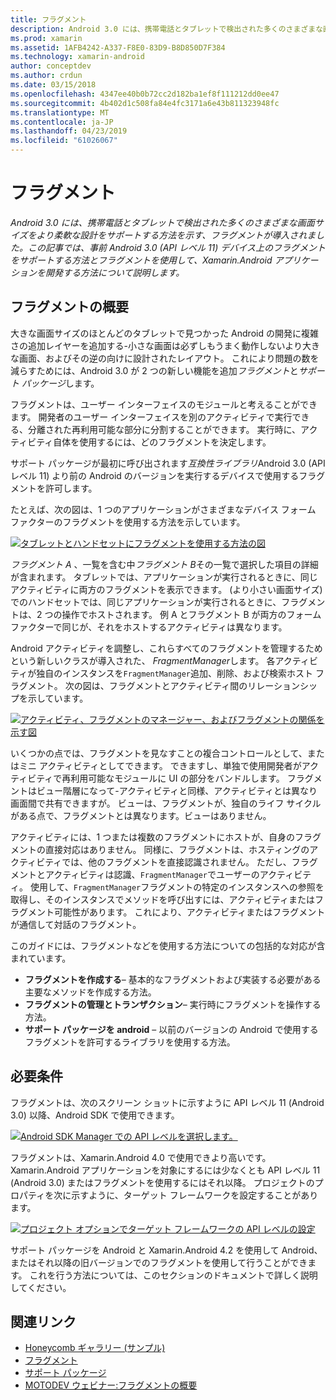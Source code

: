 ```yaml
---
title: フラグメント
description: Android 3.0 には、携帯電話とタブレットで検出された多くのさまざまな画面サイズをより柔軟な設計をサポートする方法を示す、フラグメントが導入されました。 この記事では、事前 Android 3.0 (API レベル 11) デバイス上のフラグメントをサポートする方法とフラグメントを使用して、Xamarin.Android アプリケーションを開発する方法について説明します。
ms.prod: xamarin
ms.assetid: 1AFB4242-A337-F8E0-83D9-B8D850D7F384
ms.technology: xamarin-android
author: conceptdev
ms.author: crdun
ms.date: 03/15/2018
ms.openlocfilehash: 4347ee40b0b72cc2d182ba1ef8f111212dd0ee47
ms.sourcegitcommit: 4b402d1c508fa84e4fc3171a6e43b811323948fc
ms.translationtype: MT
ms.contentlocale: ja-JP
ms.lasthandoff: 04/23/2019
ms.locfileid: "61026067"
---
```

# <a name="fragments"></a>フラグメント

_Android 3.0 には、携帯電話とタブレットで検出された多くのさまざまな画面サイズをより柔軟な設計をサポートする方法を示す、フラグメントが導入されました。この記事では、事前 Android 3.0 (API レベル 11) デバイス上のフラグメントをサポートする方法とフラグメントを使用して、Xamarin.Android アプリケーションを開発する方法について説明します。_

## <a name="fragments-overview"></a>フラグメントの概要

大きな画面サイズのほとんどのタブレットで見つかった Android の開発に複雑さの追加レイヤーを追加する-小さな画面は必ずしもうまく動作しないより大きな画面、およびその逆の向けに設計されたレイアウト。 これにより問題の数を減らすためには、Android 3.0 が 2 つの新しい機能を追加*フラグメント*と*サポート パッケージ*します。

フラグメントは、ユーザー インターフェイスのモジュールと考えることができます。 開発者のユーザー インターフェイスを別のアクティビティで実行できる、分離された再利用可能な部分に分割することができます。 実行時に、アクティビティ自体を使用するには、どのフラグメントを決定します。

サポート パッケージが最初に呼び出されます*互換性ライブラリ*Android 3.0 (API レベル 11) より前の Android のバージョンを実行するデバイスで使用するフラグメントを許可します。

たとえば、次の図は、1 つのアプリケーションがさまざまなデバイス フォーム ファクターのフラグメントを使用する方法を示しています。

[![タブレットとハンドセットにフラグメントを使用する方法の図](images/00.png)](images/00.png#lightbox)

*フラグメント A* 、一覧を含む中*フラグメント B*その一覧で選択した項目の詳細が含まれます。 タブレットでは、アプリケーションが実行されるときに、同じアクティビティに両方のフラグメントを表示できます。 (より小さい画面サイズ) でのハンドセットでは、同じアプリケーションが実行されるときに、フラグメントは、2 つの操作でホストされます。 例 A とフラグメント B が両方のフォーム ファクターで同じが、それをホストするアクティビティは異なります。

Android アクティビティを調整し、これらすべてのフラグメントを管理するためという新しいクラスが導入された、 *FragmentManager*します。 各アクティビティが独自のインスタンスを`FragmentManager`追加、削除、および検索ホスト フラグメント。 次の図は、フラグメントとアクティビティ間のリレーションシップを示しています。

[![アクティビティ、フラグメントのマネージャー、およびフラグメントの関係を示す図](images/01.png)](images/01.png#lightbox)

いくつかの点では、フラグメントを見なすことの複合コントロールとして、またはミニ アクティビティとしてできます。 できますし、単独で使用開発者がアクティビティで再利用可能なモジュールに UI の部分をバンドルします。 フラグメントはビュー階層になって-アクティビティと同様、アクティビティとは異なり画面間で共有できますが。 ビューは、フラグメントが、独自のライフ サイクルがある点で、フラグメントとは異なります。ビューはありません。

アクティビティには、1 つまたは複数のフラグメントにホストが、自身のフラグメントの直接対応はありません。 同様に、フラグメントは、ホスティングのアクティビティでは、他のフラグメントを直接認識されません。 ただし、フラグメントとアクティビティは認識、`FragmentManager`でユーザーのアクティビティ。 使用して、`FragmentManager`フラグメントの特定のインスタンスへの参照を取得し、そのインスタンスでメソッドを呼び出すには、アクティビティまたはフラグメント可能性があります。 これにより、アクティビティまたはフラグメントが通信して対話のフラグメント。

このガイドには、フラグメントなどを使用する方法についての包括的な対応が含まれています。

-   **フラグメントを作成する**– 基本的なフラグメントおよび実装する必要がある主要なメソッドを作成する方法。
-   **フラグメントの管理とトランザクション**– 実行時にフラグメントを操作する方法。
-   **サポート パッケージを android** – 以前のバージョンの Android で使用するフラグメントを許可するライブラリを使用する方法。


## <a name="requirements"></a>必要条件

フラグメントは、次のスクリーン ショットに示すように API レベル 11 (Android 3.0) 以降、Android SDK で使用できます。

[![Android SDK Manager での API レベルを選択します。](images/02.png)](images/02.png#lightbox)

フラグメントは、Xamarin.Android 4.0 で使用できより高いです。 Xamarin.Android アプリケーションを対象にするには少なくとも API レベル 11 (Android 3.0) またはフラグメントを使用するにはそれ以降。 プロジェクトのプロパティを次に示すように、ターゲット フレームワークを設定することがあります。

[![プロジェクト オプションでターゲット フレームワークの API レベルの設定](images/03-sml.png)](images/03.png#lightbox)

サポート パッケージを Android と Xamarin.Android 4.2 を使用して Android、またはそれ以降の旧バージョンでのフラグメントを使用して行うことができます。 これを行う方法については、このセクションのドキュメントで詳しく説明してください。


## <a name="related-links"></a>関連リンク

- [Honeycomb ギャラリー (サンプル)](https://developer.xamarin.com/samples/monodroid/HoneycombGallery)
- [フラグメント](https://developer.android.com/guide/topics/fundamentals/fragments.html)
- [サポート パッケージ](https://developer.android.com/sdk/compatibility-library.html)
- [MOTODEV ウェビナー:フラグメントの概要](http://motodev.adobeconnect.com/p9h1aqk3ttn/)
